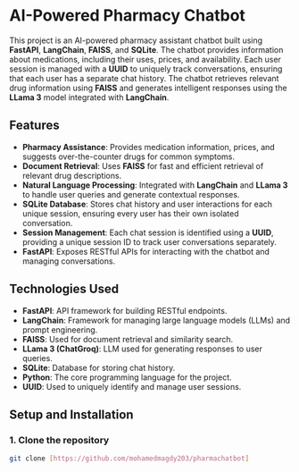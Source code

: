 # AI-Powered Pharmacy Chatbot


This project is an AI-powered pharmacy assistant chatbot built using **FastAPI**, **LangChain**, **FAISS**, and **SQLite**. The chatbot provides information about medications, including their uses, prices, and availability. Each user session is managed with a **UUID** to uniquely track conversations, ensuring that each user has a separate chat history. The chatbot retrieves relevant drug information using **FAISS** and generates intelligent responses using the **LLama 3** model integrated with **LangChain**.

## Features

- **Pharmacy Assistance**: Provides medication information, prices, and suggests over-the-counter drugs for common symptoms.
- **Document Retrieval**: Uses **FAISS** for fast and efficient retrieval of relevant drug descriptions.
- **Natural Language Processing**: Integrated with **LangChain** and **LLama 3** to handle user queries and generate contextual responses.
- **SQLite Database**: Stores chat history and user interactions for each unique session, ensuring every user has their own isolated conversation.
- **Session Management**: Each chat session is identified using a **UUID**, providing a unique session ID to track user conversations separately.
- **FastAPI**: Exposes RESTful APIs for interacting with the chatbot and managing conversations.

## Technologies Used

- **FastAPI**: API framework for building RESTful endpoints.
- **LangChain**: Framework for managing large language models (LLMs) and prompt engineering.
- **FAISS**: Used for document retrieval and similarity search.
- **LLama 3 (ChatGroq)**: LLM used for generating responses to user queries.
- **SQLite**: Database for storing chat history.
- **Python**: The core programming language for the project.
- **UUID**: Used to uniquely identify and manage user sessions.

## Setup and Installation

### 1. Clone the repository
```bash
git clone [https://github.com/mohamedmagdy203/pharmachatbot]
